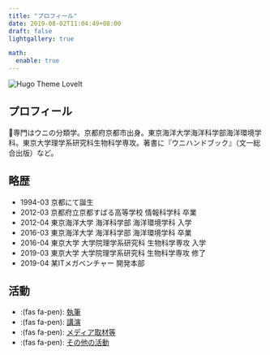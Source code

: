 ```yaml
---
title: "プロフィール"
date: 2019-08-02T11:04:49+08:00
draft: false
lightgallery: true

math:
  enable: true
---
```


![Hugo Theme LoveIt](/images/Apple-Devices-Preview.png "Hugo Theme LoveIt")

## プロフィール
専門はウニの分類学。京都府京都市出身。東京海洋大学海洋科学部海洋環境学科。東京大学理学系研究科生物科学専攻。著書に『ウニハンドブック』（文一総合出版）など。

## 略歴
* 1994-03 京都にて誕生
* 2012-03 京都府立京都すばる高等学校 情報科学科 卒業
* 2012-04 東京海洋大学 海洋科学部 海洋環境学科 入学
* 2016-03 東京海洋大学 海洋科学部 海洋環境学科 卒業
* 2016-04 東京大学 大学院理学系研究科 生物科学専攻 入学
* 2019-03 東京大学 大学院理学系研究科 生物科学専攻 修了
* 2019-04 某ITメガベンチャー 開発本部

## 活動
* :(fas fa-pen): [執筆]()
* :(fas fa-pen): [講演]()
* :(fas fa-pen): [メディア取材等]()
* :(fas fa-pen): [その他の活動]()
